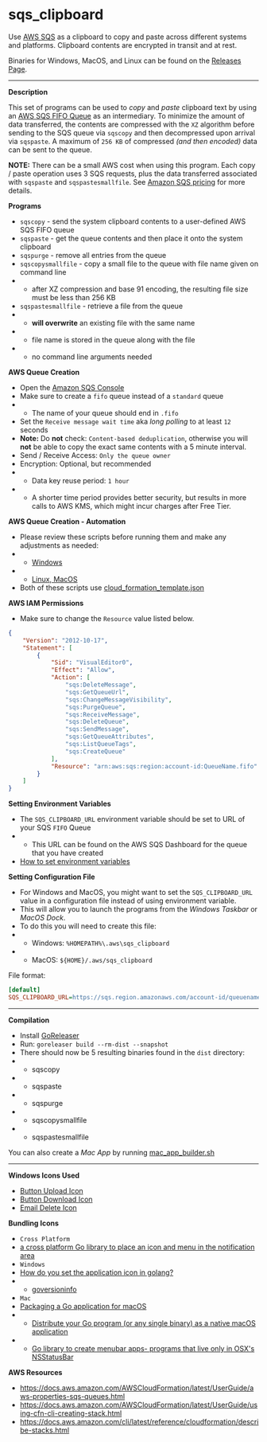 # sqs_clipboard
Use [AWS SQS](https://aws.amazon.com/sqs/) as a clipboard to copy and paste across different systems and platforms. Clipboard contents are encrypted in transit and at rest.

Binaries for Windows, MacOS, and Linux can be found on the [Releases Page](https://github.com/jftuga/sqs_clipboard/releases).
___

**Description**

This set of programs can be used to *copy* and *paste* clipboard text by using an [AWS SQS FIFO Queue](https://docs.aws.amazon.com/AWSSimpleQueueService/latest/SQSDeveloperGuide/FIFO-queues.html) as an intermediary. To minimize the amount of data transferred, the contents are compressed with the `XZ` algorithm before sending to the SQS queue via `sqscopy` and then decompressed upon arrival via `sqspaste`.  A maximum of `256 KB` of compressed *(and then encoded)* data can be sent to the queue.

**NOTE:** There can be a small AWS cost when using this program.  Each copy / paste operation uses 3 SQS requests, plus the data transferred associated with `sqspaste` and `sqspastesmallfile`.  See [Amazon SQS pricing](https://aws.amazon.com/sqs/pricing/) for more details.

**Programs**

* `sqscopy` - send the system clipboard contents to a user-defined AWS SQS FIFO queue
* `sqspaste` - get the queue contents and then place it onto the system clipboard
* `sqspurge` - remove all entries from the queue
* `sqscopysmallfile` - copy a small file to the queue with file name given on command line
* * after XZ compression and base 91 encoding, the resulting file size must be less than 256 KB
* `sqspastesmallfile` - retrieve a file from the queue
* * **will overwrite** an existing file with the same name
* * file name is stored in the queue along with the file
* * no command line arguments needed

**AWS Queue Creation**

* Open the [Amazon SQS Console](https://console.aws.amazon.com/sqs/v2/home)
* Make sure to create a `fifo` queue instead of a `standard` queue
* * The name of your queue should end in `.fifo`
* Set the `Receive message wait time` aka *long polling* to at least `12` seconds
* **Note:** Do **not** check: `Content-based deduplication`, otherwise you will **not** be able to copy the exact same contents with a 5 minute interval.
* Send / Receive Access: `Only the queue owner`
* Encryption: Optional, but recommended
* * Data key reuse period: `1 hour`
* * A shorter time period provides better security, but results in more calls to AWS KMS, which might incur charges after Free Tier.

**AWS Queue Creation - Automation**

* Please review these scripts before running them and make any adjustments as needed:
* * [Windows](create_stack.ps1)
* * [Linux, MacOS](create_stack.sh)
* Both of these scripts use [cloud_formation_template.json](cloud_formation_template.json)

**AWS IAM Permissions**

* Make sure to change the `Resource` value listed below.

```json
{
    "Version": "2012-10-17",
    "Statement": [
        {
            "Sid": "VisualEditor0",
            "Effect": "Allow",
            "Action": [
                "sqs:DeleteMessage",
                "sqs:GetQueueUrl",
                "sqs:ChangeMessageVisibility",
                "sqs:PurgeQueue",
                "sqs:ReceiveMessage",
                "sqs:DeleteQueue",
                "sqs:SendMessage",
                "sqs:GetQueueAttributes",
                "sqs:ListQueueTags",
                "sqs:CreateQueue" 
            ],
            "Resource": "arn:aws:sqs:region:account-id:QueueName.fifo"
        }
    ]
}
```

**Setting Environment Variables**

* The `SQS_CLIPBOARD_URL` environment variable should be set to URL of your SQS `FIFO` Queue
* * This URL can be found on the AWS SQS Dashboard for the queue that you have created
* [How to set environment variables](https://docs.aws.amazon.com/cli/latest/userguide/cli-configure-envvars.html#envvars-set)

**Setting Configuration File**
* For Windows and MacOS, you might want to set the `SQS_CLIPBOARD_URL` value in a configuration file instead of using environment variable.
* This will allow you to launch the programs from the *Windows Taskbar* or *MacOS Dock*.
* To do this you will need to create this file:
* * Windows: `%HOMEPATH%\.aws\sqs_clipboard`
* * MacOS: `${HOME}/.aws/sqs_clipboard`

File format:

```ini
[default]
SQS_CLIPBOARD_URL=https://sqs.region.amazonaws.com/account-id/queuename.fifo
```

___

**Compilation**

* Install [GoReleaser](https://goreleaser.com/)
* Run: `goreleaser build --rm-dist --snapshot`
* There should now be 5 resulting binaries found in the `dist` directory:
* * sqscopy
* * sqspaste
* * sqspurge
* * sqscopysmallfile
* * sqspastesmallfile

You can also create a *Mac App* by running [mac_app_builder.sh](cmd/mac_app_builder.sh)

___

**Windows Icons Used**

* [Button Upload Icon](https://www.iconarchive.com/show/soft-scraps-icons-by-hopstarter/Button-Upload-icon.html)
* [Button Download Icon](https://www.iconarchive.com/show/soft-scraps-icons-by-hopstarter/Button-Download-icon.html)
* [Email Delete Icon](https://www.iconarchive.com/show/soft-scraps-icons-by-hopstarter/Email-Delete-icon.html)

**Bundling Icons**

* `Cross Platform`
* [a cross platform Go library to place an icon and menu in the notification area](https://github.com/getlantern/systray)
* `Windows`
* [How do you set the application icon in golang?](https://stackoverflow.com/questions/25602600/how-do-you-set-the-application-icon-in-golang)
* * [goversioninfo](https://github.com/josephspurrier/goversioninfo)
* `Mac`
* [Packaging a Go application for macOS](https://medium.com/@mattholt/packaging-a-go-application-for-macos-f7084b00f6b5)
* * [Distribute your Go program (or any single binary) as a native macOS application](https://gist.github.com/mholt/11008646c95d787c30806d3f24b2c844)
* * [Go library to create menubar apps- programs that live only in OSX's NSStatusBar](https://github.com/caseymrm/menuet)

**AWS Resources**
* https://docs.aws.amazon.com/AWSCloudFormation/latest/UserGuide/aws-properties-sqs-queues.html
* https://docs.aws.amazon.com/AWSCloudFormation/latest/UserGuide/using-cfn-cli-creating-stack.html
* https://docs.aws.amazon.com/cli/latest/reference/cloudformation/describe-stacks.html

